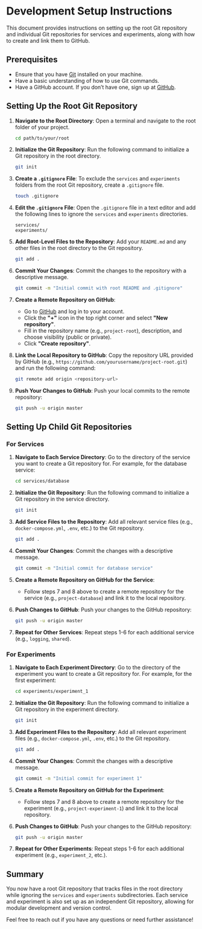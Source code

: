 # Development Setup Instructions

This document provides instructions on setting up the root Git repository and individual Git repositories for services and experiments, along with how to create and link them to GitHub.

## Prerequisites

- Ensure that you have [Git](https://git-scm.com/) installed on your machine.
- Have a basic understanding of how to use Git commands.
- Have a GitHub account. If you don’t have one, sign up at [GitHub](https://github.com/).

## Setting Up the Root Git Repository

1. **Navigate to the Root Directory**: Open a terminal and navigate to the root folder of your project.

    ```bash
    cd path/to/your/root
    ```

2. **Initialize the Git Repository**: Run the following command to initialize a Git repository in the root directory.

    ```bash
    git init
    ```

3. **Create a `.gitignore` File**: To exclude the `services` and `experiments` folders from the root Git repository, create a `.gitignore` file.

    ```bash
    touch .gitignore
    ```

4. **Edit the `.gitignore` File**: Open the `.gitignore` file in a text editor and add the following lines to ignore the `services` and `experiments` directories.

    ```plaintext
    services/
    experiments/
    ```

5. **Add Root-Level Files to the Repository**: Add your `README.md` and any other files in the root directory to the Git repository.

    ```bash
    git add .
    ```

6. **Commit Your Changes**: Commit the changes to the repository with a descriptive message.

    ```bash
    git commit -m "Initial commit with root README and .gitignore"
    ```

7. **Create a Remote Repository on GitHub**:
   - Go to [GitHub](https://github.com/) and log in to your account.
   - Click the **"+"** icon in the top right corner and select **"New repository"**.
   - Fill in the repository name (e.g., `project-root`), description, and choose visibility (public or private).
   - Click **"Create repository"**.

8. **Link the Local Repository to GitHub**: Copy the repository URL provided by GitHub (e.g., `https://github.com/yourusername/project-root.git`) and run the following command:

    ```bash
    git remote add origin <repository-url>
    ```

9. **Push Your Changes to GitHub**: Push your local commits to the remote repository:

    ```bash
    git push -u origin master
    ```

## Setting Up Child Git Repositories

### For Services

1. **Navigate to Each Service Directory**: Go to the directory of the service you want to create a Git repository for. For example, for the database service:

    ```bash
    cd services/database
    ```

2. **Initialize the Git Repository**: Run the following command to initialize a Git repository in the service directory.

    ```bash
    git init
    ```

3. **Add Service Files to the Repository**: Add all relevant service files (e.g., `docker-compose.yml`, `.env`, etc.) to the Git repository.

    ```bash
    git add .
    ```

4. **Commit Your Changes**: Commit the changes with a descriptive message.

    ```bash
    git commit -m "Initial commit for database service"
    ```

5. **Create a Remote Repository on GitHub for the Service**:
   - Follow steps 7 and 8 above to create a remote repository for the service (e.g., `project-database`) and link it to the local repository.

6. **Push Changes to GitHub**: Push your changes to the GitHub repository:

    ```bash
    git push -u origin master
    ```

7. **Repeat for Other Services**: Repeat steps 1-6 for each additional service (e.g., `logging`, `shared`).

### For Experiments

1. **Navigate to Each Experiment Directory**: Go to the directory of the experiment you want to create a Git repository for. For example, for the first experiment:

    ```bash
    cd experiments/experiment_1
    ```

2. **Initialize the Git Repository**: Run the following command to initialize a Git repository in the experiment directory.

    ```bash
    git init
    ```

3. **Add Experiment Files to the Repository**: Add all relevant experiment files (e.g., `docker-compose.yml`, `.env`, etc.) to the Git repository.

    ```bash
    git add .
    ```

4. **Commit Your Changes**: Commit the changes with a descriptive message.

    ```bash
    git commit -m "Initial commit for experiment 1"
    ```

5. **Create a Remote Repository on GitHub for the Experiment**:
   - Follow steps 7 and 8 above to create a remote repository for the experiment (e.g., `project-experiment-1`) and link it to the local repository.

6. **Push Changes to GitHub**: Push your changes to the GitHub repository:

    ```bash
    git push -u origin master
    ```

7. **Repeat for Other Experiments**: Repeat steps 1-6 for each additional experiment (e.g., `experiment_2`, etc.).

## Summary

You now have a root Git repository that tracks files in the root directory while ignoring the `services` and `experiments` subdirectories. Each service and experiment is also set up as an independent Git repository, allowing for modular development and version control.

Feel free to reach out if you have any questions or need further assistance!
